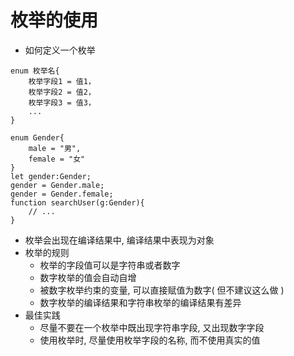# 枚举的使用

- 如何定义一个枚举
```
enum 枚举名{
    枚举字段1 = 值1，
    枚举字段2 = 值2，
    枚举字段3 = 值3，
    ...
}
```
```
enum Gender{
    male = "男",
    female = "女"
}
let gender:Gender;
gender = Gender.male;
gender = Gender.female;
function searchUser(g:Gender){
    // ...
}
```
- 枚举会出现在编译结果中, 编译结果中表现为对象
- 枚举的规则
    - 枚举的字段值可以是字符串或者数字
    - 数字枚举的值会自动自增
    - 被数字枚举约束的变量, 可以直接赋值为数字( 但不建议这么做 )
    - 数字枚举的编译结果和字符串枚举的编译结果有差异
- 最佳实践
    - 尽量不要在一个枚举中既出现字符串字段, 又出现数字字段
    - 使用枚举时, 尽量使用枚举字段的名称, 而不使用真实的值